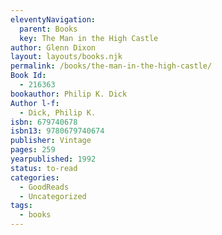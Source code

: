 ```yaml
---
eleventyNavigation:
  parent: Books
  key: The Man in the High Castle
author: Glenn Dixon
layout: layouts/books.njk
permalink: /books/the-man-in-the-high-castle/
Book Id:
  - 216363
bookauthor: Philip K. Dick
Author l-f:
  - Dick, Philip K.
isbn: 679740678
isbn13: 9780679740674
publisher: Vintage
pages: 259
yearpublished: 1992
status: to-read
categories:
  - GoodReads
  - Uncategorized
tags:
  - books
---
```

